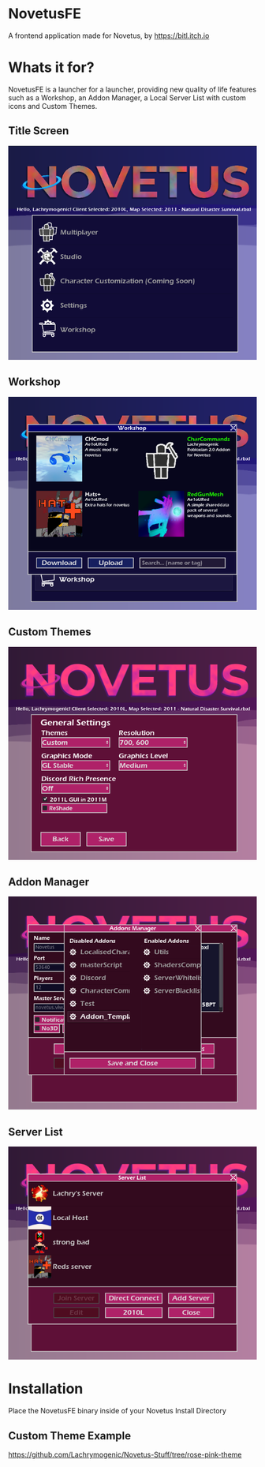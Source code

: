  # NovetusFE
 A frontend application made for Novetus, by https://bitl.itch.io
 
 # Whats it for?
 NovetusFE is a launcher for a launcher, providing new quality of life features such as a Workshop, an Addon Manager, a Local Server List with custom icons and Custom Themes.
 ## Title Screen
 ![](./screenshots/1.png)
 ## Workshop
 ![](./screenshots/2.png)
 ## Custom Themes 
 ![](./screenshots/4.png)
 ## Addon Manager 
 ![](./screenshots/6.png)
 ## Server List
 ![](./screenshots/5.png)
 
 # Installation
 Place the NovetusFE binary inside of your Novetus Install Directory
 ## Custom Theme Example
 https://github.com/Lachrymogenic/Novetus-Stuff/tree/rose-pink-theme
